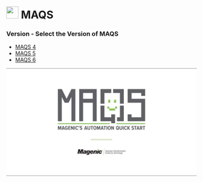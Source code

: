 # <img src="resources/maqslogo.ico" height="32" width="32"> MAQS

### Version - Select the Version of MAQS

* [MAQS 4](MAQS_4/Introduction.md)
* [MAQS 5](MAQS_5/Introduction.md)
* [MAQS 6](MAQS_6/Introduction.md)


![MAQS](resources/maqsfull.jpg)